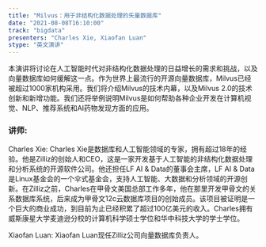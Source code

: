 ```yaml
---
title: "Milvus：用于非结构化数据处理的矢量数据库"
date: "2021-08-08T16:10:00" 
track: "bigdata"
presenters: "Charles Xie, Xiaofan Luan"
stype: "英文演讲"
---
```

本演讲将讨论在人工智能时代对非结构化数据处理的日益增长的需求和挑战，以及向量数据库如何缓解这一点。作为世界上最流行的开源向量数据库，Milvus已经被超过1000家机构采用。我们将介绍Milvus的技术内幕，以及Milvus 2.0的技术创新和新增功能。我们还将举例说明Milvus是如何帮助各种企业开发在计算机视觉、NLP、推荐系统和AI药物发现方面的应用。
 ### 讲师: 
 Charles Xie: Charles Xie是数据库和人工智能领域的专家，拥有超过18年的经验。他是Zilliz的创始人和CEO，这是一家开发基于人工智能的非结构化数据处理和分析系统的开源软件公司。他还担任LF AI & Data的董事会主席，LF AI & Data是Linux基金会的一个伞式基金会，支持人工智能、大数据和分析领域的开源创新。在Zilliz之前，Charles在甲骨文美国总部工作多年，他在那里开发甲骨文的关系数据库系统，后来成为甲骨文12c云数据库项目的创始成员。该项目被证明是一个巨大的商业成功，到目前为止已经积累了超过100亿美元的收入。Charles拥有威斯康星大学麦迪逊分校的计算机科学硕士学位和华中科技大学的学士学位。

Xiaofan Luan: Xiaofan Luan现任Zilliz公司向量数据库负责人。
